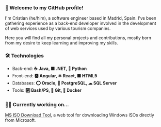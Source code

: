 ### 👋 Welcome to my GitHub profile!

I'm Cristian (he/him), a software engineer based in Madrid, Spain. I've been gathering experience as a back-end developer involved in the development of web services used by various tourism companies.

Here you will find all my personal projects and contributions, mostly born from my desire to keep learning and improving my skills.

### 🛠 Technologies

- Back-end: **☕ Java, 🟪 .NET, 🐍 Python**
- Front-end: **🅰 Angular, ⚛️ React, 🟧 HTML5**
- Databases: **⭕ Oracle, 🐘 PostgreSQL, ☁ SQL Server**
- Tools: **#️⃣ Bash/PS, 🔶 Git, 🐳 Docker**

### 👷‍♂️ Currently working on...

[MS ISO Download Tool](https://github.com/cristianbermejo/ms-iso-download-tool), a web tool for downloading Windows ISOs directly from Microsoft.
